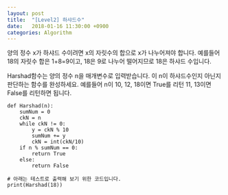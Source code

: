 ```yaml
---
layout: post
title:  "[Level2] 하샤드수"
date:   2018-01-16 11:30:00 +0900
categories: Algorithm
---
```


양의 정수 x가 하샤드 수이려면 x의 자릿수의 합으로 x가 나누어져야 합니다. 예를들어 18의 자릿수 합은 1+8=9이고, 18은 9로 나누어 떨어지므로 18은 하샤드 수입니다.

Harshad함수는 양의 정수 n을 매개변수로 입력받습니다. 이 n이 하샤드수인지 아닌지 판단하는 함수를 완성하세요.
예를들어 n이 10, 12, 18이면 True를 리턴 11, 13이면 False를 리턴하면 됩니다.


```
def Harshad(n):
    sumNum = 0
    ckN = n
    while ckN != 0:
        y = ckN % 10
        sumNum += y
        ckN = int(ckN/10)
    if n % sumNum == 0:
        return True
    else:
        return False

# 아래는 테스트로 출력해 보기 위한 코드입니다.
print(Harshad(18))
```
